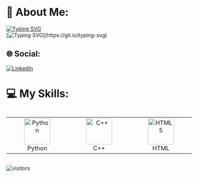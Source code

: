 <!-- <div align="center"> -->
# 💫 About Me:
[![Typing SVG](https://readme-typing-svg.demolab.com?font=Fira+Code&size=25&pause=1000&color=F70D46&background=37FFC100&width=435&height=50&lines=Hi%2C+im+Ata)](https://git.io/typing-svg)                                      
[![Typing SVG](https://readme-typing-svg.demolab.com?font=Fira+Code&pause=1000&color=F78313&multiline=true&width=435&height=30&lines=+I+am+a+software+engineering+student.)](https://git.io/typing-svg)

## 🌐 Social:
[![LinkedIn](https://img.shields.io/badge/LinkedIn-%230077B5.svg?logo=linkedin&logoColor=white)](https://linkedin.com/in/eng-ata2003)

# 💻 My Skills:
<div style="display: flex; align-items: flex-start; align: center">
<table>
<tr>
<td align="center" width="150" valign="top">
<img src="https://techstack-generator.vercel.app/python-icon.svg" alt="Python" width="70" height="70">
<br>Python
</td>
<td align="center" width="150" >
<img src="https://techstack-generator.vercel.app/cpp-icon.svg" alt="C++" width="70" height="70" >
<br>C++
</td>
<td align="center" width="150" valign="top">
<img src="https://i.imgur.com/HMEDN0H.gif" alt="HTML5" width="70" height="70">
<br>HTML
</td>
</tr>
</table>
</div>

![visitors](https://visitor-badge.laobi.icu/badge?page_id=Eng-Ata)
